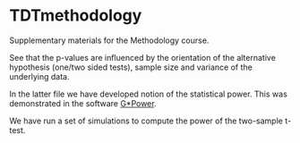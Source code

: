 # TDTmethodology
Supplementary materials for the Methodology course.

See that the p-values are influenced by the orientation of the alternative hypothesis (one/two sided tests), sample size and variance of the underlying data.

In the latter file we have developed notion of the statistical power. This was demonstrated in the software [G*Power](http://www.psychologie.hhu.de/arbeitsgruppen/allgemeine-psychologie-und-arbeitspsychologie/gpower.html).

We have run a set of simulations to compute the power of the two-sample t-test.
